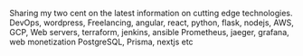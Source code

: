 Sharing my two cent on the latest information on
 cutting edge technologies. DevOps, wordpress, 
Freelancing, angular, react, python, flask, nodejs, AWS, GCP, 
Web servers, terraform, jenkins, ansible 
Prometheus, jaeger, grafana, web monetization 
PostgreSQL, Prisma, nextjs etc

